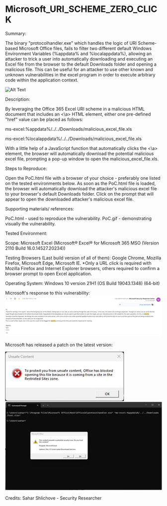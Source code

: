 # Microsoft_URI_SCHEME_ZERO_CLICK

Summary:

The binary "protocolhandler.exe" which handles the logic of URI Scheme-based Microsoft Office files, fails to filter two different default Windows Environment Variables (%appdata% and %localappdata%), allowing an attacker to trick a user into automatically downloading and executing an Excel file from the browser to the default Downloads folder and opening a malicious file.
This can be useful for an attacker to use other known and unknown vulnerabilities in the excel program in order to execute arbitrary code within the application context.

![Alt Text](https://github.com/sahar042/Microsoft_URI_SCHEME_RCE/blob/main/PoC.gif?raw=true)

Description:

By leveraging the Office 365 Excel URI scheme in a malicious HTML document that includes an <\a> HTML element, either one pre-defined "href" value can be placed as follows:

ms-excel:%appdata%/../../Downloads/malicious_excel_file.xls

ms-excel:%localappdata%/../../Downloads/malicious_excel_file.xls

With a little help of a JavaScript function that automatically clicks the <\a> element, the browser will automatically download the potential malicious excel file, prompting a pop-up window to open the malicious_excel_file.xls.

Steps to Reproduce:

Open the PoC.html file with a browser of your choice - preferably one listed on the tested environments below.
As soon as the PoC.html file is loaded, the browser will automatically download the attacker's malicious excel file to your browser's default Downloads folder.
Click on the prompt that will appear to open the downloaded attacker's malicious excel file.

Supporting materials/ references:

PoC.html - used to reproduce the vulnerability.
PoC.gif - demonstrating visually the vulnerability.

Tested Environment: 

Scope: Microsoft Excel (Microsoft®️ Excel®️ for Microsoft 365 MSO (Version 2110 Build 16.0.14527.20234))

Testing Browsers (Last build version of all of them): Google Chrome, Mozilla Firefox, Microsoft Edge, Microsoft IE.
*Only a URL click is required with Mozilla Firefox and Internet Explorer browsers, others required to confirm a browser prompt to open Excel application.

Operating System: Windows 10 version 21H1 (OS Build 19043.1348) (64-bit)

Microsoft's response to this vulnerability:
![alt text](https://github.com/sahar042/Microsoft_URI_SCHEME_RCE/blob/main/microsoft_answer.png?raw=true)

Microsoft has released a patch on the latest version:

![alt text](https://github.com/sahar042/Microsoft_URI_SCHEME_RCE/blob/main/microsoft_patch_alert_poc%231.jpg?raw=true)
![alt text](https://github.com/sahar042/Microsoft_URI_SCHEME_RCE/blob/main/microsoft_patch_alert_poc%232.jpg?raw=true)

Credits: Sahar Shlichove - Security Researcher
